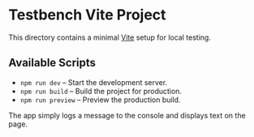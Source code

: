 # Testbench Vite Project

This directory contains a minimal [Vite](https://vitejs.dev/) setup for local testing.

## Available Scripts

- `npm run dev` – Start the development server.
- `npm run build` – Build the project for production.
- `npm run preview` – Preview the production build.

The app simply logs a message to the console and displays text on the page.
